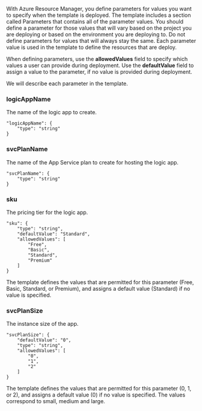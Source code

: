 With Azure Resource Manager, you define parameters for values you want to specify when the template is deployed. The template includes a section called Parameters that contains all of the parameter values.
You should define a parameter for those values that will vary based on the project you are deploying or based on the 
environment you are deploying to. Do not define parameters for values that will always stay the same. Each parameter value is used in the template to define the resources that are deploy. 

When defining parameters, use the **allowedValues** field to specify which values a user can provide during deployment. Use the **defaultValue** field to assign a value to the parameter, if no value is provided during deployment.

We will describe each parameter in the template.

### logicAppName

The name of the logic app to create.

    "logicAppName": {
        "type": "string"
    }

### svcPlanName

The name of the App Service plan to create for hosting the logic app.
    
    "svcPlanName": {
        "type": "string"
    }

### sku

The pricing tier for the logic app.

    "sku": {
        "type": "string",
        "defaultValue": "Standard",
        "allowedValues": [
            "Free",
            "Basic",
            "Standard",
            "Premium"
        ]
    }

The template defines the values that are permitted for this parameter (Free, Basic, Standard, or Premium), and assigns a default value (Standard) if no value is specified.

### svcPlanSize

The instance size of the app.

    "svcPlanSize": {
        "defaultValue": "0",
        "type": "string",
        "allowedValues": [
            "0",
            "1",
            "2"
        ]
    }

The template defines the values that are permitted for this parameter (0, 1, or 2), and assigns a default value (0) if no value is specified. The values correspond to small, medium and large.
